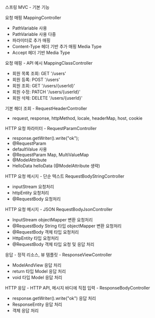 


스프링 MVC - 기본 기능

요청 매핑 MappingController
* PathVariable 사용
* PathVariable 사용 다중
* 파라미터로 추가 매핑
* Content-Type 헤더 기반 추가 매핑 Media Type
* Accept 헤더 기반 Media Type


요청 매핑 - API 예시 MappingClassController
* 회원 목록 조회: GET '/users'
* 회원 등록: POST '/users'
* 회원 조회: GET '/users/{userId}'
* 회원 수정: PATCH '/users/{userId}'
* 회원 삭제: DELETE '/users/{userId}'

기본 해더 조회 - RequestHeaderController
* request, response, httpMethod, locale, headerMap, host, cookie

HTTP 요청 파라미터 - RequestParamController
* response.getWriter().write("ok");
* @RequestParam
* defaultValue 사용
* @RequestParam Map, MultiValueMap
* @ModelAttribute
* HelloData helloData (@ModelAttribute 생략)

HTTP 요청 메시지 - 단순 텍스트
RequestBodyStringController
* inputStream 요청처리
* httpEntity 요청처리
* @RequestBody 요청처리

HTTP 요청 메시지 - JSON
RequestBodyJsonController
* InputStream objectMapper 변환 요청처리
* @RequestBody String 타입 objectMapper 변환 요청처리
* @RequestBody 객체 타입 요청처리
* HttpEntity<T> 타입 요청처리
* @RequestBody 객체 타입 요청 및 응답 처리

응답 - 정적 리소스, 뷰 템플릿 - ResponseViewController
* ModelAndView 응답 처리
* return 타입 Model 응답 처리
* void 타입 Model 응답 처리

HTTP 응답 - HTTP API, 메시지 바디에 직접 입력 - ResponseBodyController
* response.getWriter().write("ok") 응답 처리
* ResponseEntity 응답 처리
* 객체 응답 처리


